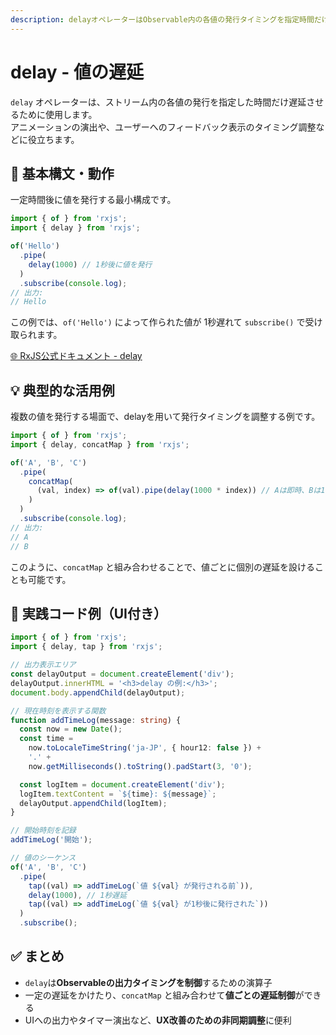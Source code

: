 ```yaml
---
description: delayオペレーターはObservable内の各値の発行タイミングを指定時間だけ遅らせ、UI演出や非同期制御に効果的です。
---
```


# delay - 値の遅延

`delay` オペレーターは、ストリーム内の各値の発行を指定した時間だけ遅延させるために使用します。  
アニメーションの演出や、ユーザーへのフィードバック表示のタイミング調整などに役立ちます。


## 🔰 基本構文・動作

一定時間後に値を発行する最小構成です。

```ts
import { of } from 'rxjs';
import { delay } from 'rxjs';

of('Hello')
  .pipe(
    delay(1000) // 1秒後に値を発行
  )
  .subscribe(console.log);
// 出力:
// Hello
```

この例では、`of('Hello')` によって作られた値が 1秒遅れて `subscribe()` で受け取られます。

[🌐 RxJS公式ドキュメント - delay](https://rxjs.dev/api/index/function/delay)

## 💡 典型的な活用例

複数の値を発行する場面で、delayを用いて発行タイミングを調整する例です。

```ts
import { of } from 'rxjs';
import { delay, concatMap } from 'rxjs';

of('A', 'B', 'C')
  .pipe(
    concatMap(
      (val, index) => of(val).pipe(delay(1000 * index)) // Aは即時、Bは1秒後、Cは2秒後
    )
  )
  .subscribe(console.log);
// 出力:
// A
// B
```

このように、`concatMap` と組み合わせることで、値ごとに個別の遅延を設けることも可能です。


## 🧪 実践コード例（UI付き）

```ts
import { of } from 'rxjs';
import { delay, tap } from 'rxjs';

// 出力表示エリア
const delayOutput = document.createElement('div');
delayOutput.innerHTML = '<h3>delay の例:</h3>';
document.body.appendChild(delayOutput);

// 現在時刻を表示する関数
function addTimeLog(message: string) {
  const now = new Date();
  const time =
    now.toLocaleTimeString('ja-JP', { hour12: false }) +
    '.' +
    now.getMilliseconds().toString().padStart(3, '0');

  const logItem = document.createElement('div');
  logItem.textContent = `${time}: ${message}`;
  delayOutput.appendChild(logItem);
}

// 開始時刻を記録
addTimeLog('開始');

// 値のシーケンス
of('A', 'B', 'C')
  .pipe(
    tap((val) => addTimeLog(`値 ${val} が発行される前`)),
    delay(1000), // 1秒遅延
    tap((val) => addTimeLog(`値 ${val} が1秒後に発行された`))
  )
  .subscribe();
```


## ✅ まとめ

- `delay`は**Observableの出力タイミングを制御**するための演算子
- 一定の遅延をかけたり、`concatMap` と組み合わせて**値ごとの遅延制御**ができる
- UIへの出力やタイマー演出など、**UX改善のための非同期調整**に便利
